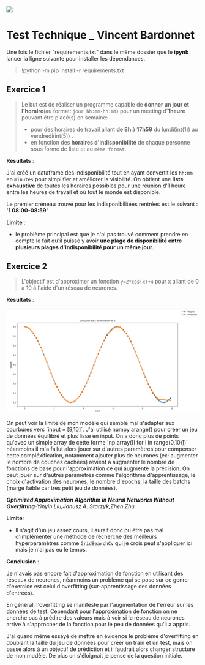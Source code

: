 <img src = "https://www.automobile-entreprise.com/IMG/arton7689.png" class="center">

# Test Technique _ Vincent Bardonnet


Une fois le fichier "requirements.txt" dans le même dossier que le __ipynb__ lancer la ligne suivante pour installer les dépendances. 
> !python -m pip install -r requirements.txt


## Exercice 1
> Le but est de réaliser un programme capable de __donner un jour et l'horaire__(au format: `jour hh:mm-hh:mm`) pour un meeting d'__1heure__ pouvant être placé(s) en semaine: 
> + pour des horaires de travail allant __de 8h à 17h59__ du lundi(int(1)) au vendredi(int(5)) .
> + en fonction des __horaires d'indisponibilité__ de chaque personne sous forme de liste et au `même format`.

**Résultats** : 

J'ai créé un dataframe des indisponibilité tout en ayant convertit les `hh:mm` en `minutes` pour simplifier et améliorer la visibilité.
On obtient une __liste exhaustive__ de toutes les horaires possibles pour une réunion d'1 heure entre les heures de travail et où tout le monde est disponible.

Le premier créneau trouvé pour les indisponibilitées rentrées est le suivant : 
__'1 08:00-08:59'__

**Limite** : 

+ le problème principal est que je n'ai pas trouvé comment prendre en compte le fait qu'il puisse y avoir __une plage de disponibilité entre plusieurs plages d'indisponibilité pour un même jour__.

## Exercice 2

> L'objectif est d'approximer un fonction `y=2*cos(x)+4` pour x allant de 0 à 10 à l'aide d'un réseau de neurones.

**Résultats** :
<p align="center">
  <img src="ex2_capture.png" width="1000" />
</p>
On peut voir la limite de mon modèle qui semble mal s'adapter aux courbures vers `input = [9,10]`. 
J'ai utilisé numpy arange() pour créer un jeu de données équilibré et plus lisse en input. On a donc plus de points qu'avec un simple array de cette forme `np.array([i for i in range(0,10)])` néanmoins il m'a fallut alors jouer sur d'autres paramètres pour compenser cette compléxification, notamment ajouter plus de neurones (ex: augmenter le nombre de couches cachées) revient a augmenter le nombre de fonctions de base pour l'approximation ce qui augmente la précision. On peut jouer sur d'autres paramètres comme l'algorithme d'apprentissage, le choix d'activation des neurones, le nombre d'epochs, la taille des batchs (marge faible car très petit jeu de données).

*__Optimized Approximation Algorithm in Neural Networks Without Overfitting__-Yinyin Liu,Janusz A. Starzyk,Zhen Zhu*

**Limite**:

+ Il s'agit d'un jeu assez cours, il aurait donc pu être pas mal d'implémenter une méthode de recherche des meilleurs hyperparamètres comme `GridSearchCv` qui je crois peut s'appliquer ici mais je n'ai pas eu le temps.

__Conclusion__ :

Je n'avais pas encore fait d'approximation de fonction en utilisant des réseaux de neurones, néanmoins un problème qui se pose sur ce genre d'exercice est celui d'overfitting (sur-apprentissage des données d'entrées).

En général, l'overfitting se manifeste par l'augmentation de l'erreur sur les données de test. Cependant pour l'approximation de fonction on ne cherche pas à prédire des valeurs mais à voir si le réseau de neurones arrive à s'approcher de la fonction pour le peu de données qu'il a appris. 

J'ai quand même essayé de mettre en évidence le problème d'overfitting en doublant la taille du jeu de données pour créer un train et un test, mais on passe alors à un objectif de prédiction et il faudrait alors changer structure de mon modèle. De plus on s'éloignait je pense de la question initiale.